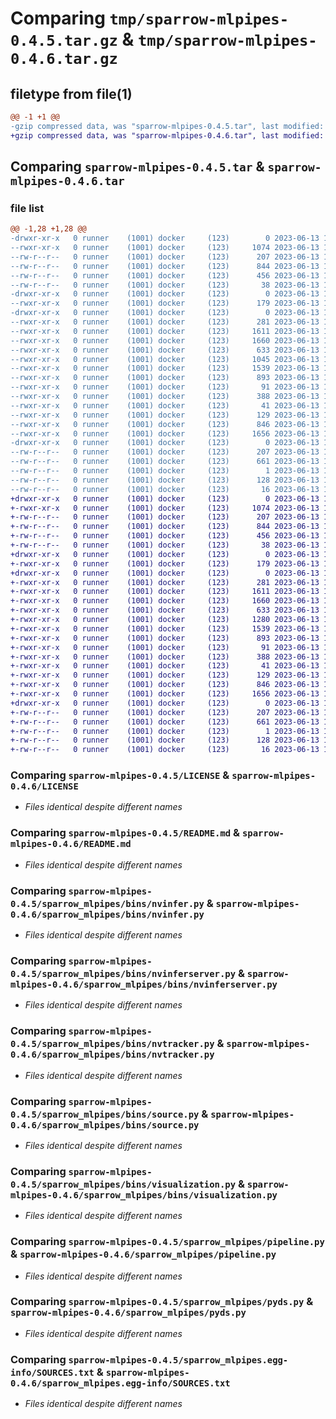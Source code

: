 # Comparing `tmp/sparrow-mlpipes-0.4.5.tar.gz` & `tmp/sparrow-mlpipes-0.4.6.tar.gz`

## filetype from file(1)

```diff
@@ -1 +1 @@
-gzip compressed data, was "sparrow-mlpipes-0.4.5.tar", last modified: Tue Jun 13 15:39:12 2023, max compression
+gzip compressed data, was "sparrow-mlpipes-0.4.6.tar", last modified: Tue Jun 13 17:07:30 2023, max compression
```

## Comparing `sparrow-mlpipes-0.4.5.tar` & `sparrow-mlpipes-0.4.6.tar`

### file list

```diff
@@ -1,28 +1,28 @@
-drwxr-xr-x   0 runner    (1001) docker     (123)        0 2023-06-13 15:39:12.719612 sparrow-mlpipes-0.4.5/
--rwxr-xr-x   0 runner    (1001) docker     (123)     1074 2023-06-13 15:37:08.000000 sparrow-mlpipes-0.4.5/LICENSE
--rw-r--r--   0 runner    (1001) docker     (123)      207 2023-06-13 15:39:12.719612 sparrow-mlpipes-0.4.5/PKG-INFO
--rw-r--r--   0 runner    (1001) docker     (123)      844 2023-06-13 15:37:08.000000 sparrow-mlpipes-0.4.5/README.md
--rw-r--r--   0 runner    (1001) docker     (123)      456 2023-06-13 15:39:12.719612 sparrow-mlpipes-0.4.5/setup.cfg
--rw-r--r--   0 runner    (1001) docker     (123)       38 2023-06-13 15:37:08.000000 sparrow-mlpipes-0.4.5/setup.py
-drwxr-xr-x   0 runner    (1001) docker     (123)        0 2023-06-13 15:39:12.715612 sparrow-mlpipes-0.4.5/sparrow_mlpipes/
--rwxr-xr-x   0 runner    (1001) docker     (123)      179 2023-06-13 15:37:08.000000 sparrow-mlpipes-0.4.5/sparrow_mlpipes/__init__.py
-drwxr-xr-x   0 runner    (1001) docker     (123)        0 2023-06-13 15:39:12.719612 sparrow-mlpipes-0.4.5/sparrow_mlpipes/bins/
--rwxr-xr-x   0 runner    (1001) docker     (123)      281 2023-06-13 15:37:08.000000 sparrow-mlpipes-0.4.5/sparrow_mlpipes/bins/__init__.py
--rwxr-xr-x   0 runner    (1001) docker     (123)     1611 2023-06-13 15:37:08.000000 sparrow-mlpipes-0.4.5/sparrow_mlpipes/bins/nvinfer.py
--rwxr-xr-x   0 runner    (1001) docker     (123)     1660 2023-06-13 15:37:08.000000 sparrow-mlpipes-0.4.5/sparrow_mlpipes/bins/nvinferserver.py
--rwxr-xr-x   0 runner    (1001) docker     (123)      633 2023-06-13 15:37:08.000000 sparrow-mlpipes-0.4.5/sparrow_mlpipes/bins/nvtracker.py
--rwxr-xr-x   0 runner    (1001) docker     (123)     1045 2023-06-13 15:37:08.000000 sparrow-mlpipes-0.4.5/sparrow_mlpipes/bins/sink.py
--rwxr-xr-x   0 runner    (1001) docker     (123)     1539 2023-06-13 15:37:08.000000 sparrow-mlpipes-0.4.5/sparrow_mlpipes/bins/source.py
--rwxr-xr-x   0 runner    (1001) docker     (123)      893 2023-06-13 15:37:08.000000 sparrow-mlpipes-0.4.5/sparrow_mlpipes/bins/visualization.py
--rwxr-xr-x   0 runner    (1001) docker     (123)       91 2023-06-13 15:37:08.000000 sparrow-mlpipes-0.4.5/sparrow_mlpipes/constants.py
--rwxr-xr-x   0 runner    (1001) docker     (123)      388 2023-06-13 15:37:08.000000 sparrow-mlpipes-0.4.5/sparrow_mlpipes/element.py
--rwxr-xr-x   0 runner    (1001) docker     (123)       41 2023-06-13 15:37:08.000000 sparrow-mlpipes-0.4.5/sparrow_mlpipes/exceptions.py
--rwxr-xr-x   0 runner    (1001) docker     (123)      129 2023-06-13 15:37:08.000000 sparrow-mlpipes-0.4.5/sparrow_mlpipes/initialize.py
--rwxr-xr-x   0 runner    (1001) docker     (123)      846 2023-06-13 15:37:08.000000 sparrow-mlpipes-0.4.5/sparrow_mlpipes/pipeline.py
--rwxr-xr-x   0 runner    (1001) docker     (123)     1656 2023-06-13 15:37:08.000000 sparrow-mlpipes-0.4.5/sparrow_mlpipes/pyds.py
-drwxr-xr-x   0 runner    (1001) docker     (123)        0 2023-06-13 15:39:12.715612 sparrow-mlpipes-0.4.5/sparrow_mlpipes.egg-info/
--rw-r--r--   0 runner    (1001) docker     (123)      207 2023-06-13 15:39:12.000000 sparrow-mlpipes-0.4.5/sparrow_mlpipes.egg-info/PKG-INFO
--rw-r--r--   0 runner    (1001) docker     (123)      661 2023-06-13 15:39:12.000000 sparrow-mlpipes-0.4.5/sparrow_mlpipes.egg-info/SOURCES.txt
--rw-r--r--   0 runner    (1001) docker     (123)        1 2023-06-13 15:39:12.000000 sparrow-mlpipes-0.4.5/sparrow_mlpipes.egg-info/dependency_links.txt
--rw-r--r--   0 runner    (1001) docker     (123)      128 2023-06-13 15:39:12.000000 sparrow-mlpipes-0.4.5/sparrow_mlpipes.egg-info/requires.txt
--rw-r--r--   0 runner    (1001) docker     (123)       16 2023-06-13 15:39:12.000000 sparrow-mlpipes-0.4.5/sparrow_mlpipes.egg-info/top_level.txt
+drwxr-xr-x   0 runner    (1001) docker     (123)        0 2023-06-13 17:07:30.048795 sparrow-mlpipes-0.4.6/
+-rwxr-xr-x   0 runner    (1001) docker     (123)     1074 2023-06-13 17:05:34.000000 sparrow-mlpipes-0.4.6/LICENSE
+-rw-r--r--   0 runner    (1001) docker     (123)      207 2023-06-13 17:07:30.048795 sparrow-mlpipes-0.4.6/PKG-INFO
+-rw-r--r--   0 runner    (1001) docker     (123)      844 2023-06-13 17:05:34.000000 sparrow-mlpipes-0.4.6/README.md
+-rw-r--r--   0 runner    (1001) docker     (123)      456 2023-06-13 17:07:30.048795 sparrow-mlpipes-0.4.6/setup.cfg
+-rw-r--r--   0 runner    (1001) docker     (123)       38 2023-06-13 17:05:34.000000 sparrow-mlpipes-0.4.6/setup.py
+drwxr-xr-x   0 runner    (1001) docker     (123)        0 2023-06-13 17:07:30.044795 sparrow-mlpipes-0.4.6/sparrow_mlpipes/
+-rwxr-xr-x   0 runner    (1001) docker     (123)      179 2023-06-13 17:05:34.000000 sparrow-mlpipes-0.4.6/sparrow_mlpipes/__init__.py
+drwxr-xr-x   0 runner    (1001) docker     (123)        0 2023-06-13 17:07:30.048795 sparrow-mlpipes-0.4.6/sparrow_mlpipes/bins/
+-rwxr-xr-x   0 runner    (1001) docker     (123)      281 2023-06-13 17:05:34.000000 sparrow-mlpipes-0.4.6/sparrow_mlpipes/bins/__init__.py
+-rwxr-xr-x   0 runner    (1001) docker     (123)     1611 2023-06-13 17:05:34.000000 sparrow-mlpipes-0.4.6/sparrow_mlpipes/bins/nvinfer.py
+-rwxr-xr-x   0 runner    (1001) docker     (123)     1660 2023-06-13 17:05:34.000000 sparrow-mlpipes-0.4.6/sparrow_mlpipes/bins/nvinferserver.py
+-rwxr-xr-x   0 runner    (1001) docker     (123)      633 2023-06-13 17:05:34.000000 sparrow-mlpipes-0.4.6/sparrow_mlpipes/bins/nvtracker.py
+-rwxr-xr-x   0 runner    (1001) docker     (123)     1280 2023-06-13 17:05:34.000000 sparrow-mlpipes-0.4.6/sparrow_mlpipes/bins/sink.py
+-rwxr-xr-x   0 runner    (1001) docker     (123)     1539 2023-06-13 17:05:34.000000 sparrow-mlpipes-0.4.6/sparrow_mlpipes/bins/source.py
+-rwxr-xr-x   0 runner    (1001) docker     (123)      893 2023-06-13 17:05:34.000000 sparrow-mlpipes-0.4.6/sparrow_mlpipes/bins/visualization.py
+-rwxr-xr-x   0 runner    (1001) docker     (123)       91 2023-06-13 17:05:34.000000 sparrow-mlpipes-0.4.6/sparrow_mlpipes/constants.py
+-rwxr-xr-x   0 runner    (1001) docker     (123)      388 2023-06-13 17:05:34.000000 sparrow-mlpipes-0.4.6/sparrow_mlpipes/element.py
+-rwxr-xr-x   0 runner    (1001) docker     (123)       41 2023-06-13 17:05:34.000000 sparrow-mlpipes-0.4.6/sparrow_mlpipes/exceptions.py
+-rwxr-xr-x   0 runner    (1001) docker     (123)      129 2023-06-13 17:05:34.000000 sparrow-mlpipes-0.4.6/sparrow_mlpipes/initialize.py
+-rwxr-xr-x   0 runner    (1001) docker     (123)      846 2023-06-13 17:05:34.000000 sparrow-mlpipes-0.4.6/sparrow_mlpipes/pipeline.py
+-rwxr-xr-x   0 runner    (1001) docker     (123)     1656 2023-06-13 17:05:34.000000 sparrow-mlpipes-0.4.6/sparrow_mlpipes/pyds.py
+drwxr-xr-x   0 runner    (1001) docker     (123)        0 2023-06-13 17:07:30.048795 sparrow-mlpipes-0.4.6/sparrow_mlpipes.egg-info/
+-rw-r--r--   0 runner    (1001) docker     (123)      207 2023-06-13 17:07:30.000000 sparrow-mlpipes-0.4.6/sparrow_mlpipes.egg-info/PKG-INFO
+-rw-r--r--   0 runner    (1001) docker     (123)      661 2023-06-13 17:07:30.000000 sparrow-mlpipes-0.4.6/sparrow_mlpipes.egg-info/SOURCES.txt
+-rw-r--r--   0 runner    (1001) docker     (123)        1 2023-06-13 17:07:30.000000 sparrow-mlpipes-0.4.6/sparrow_mlpipes.egg-info/dependency_links.txt
+-rw-r--r--   0 runner    (1001) docker     (123)      128 2023-06-13 17:07:30.000000 sparrow-mlpipes-0.4.6/sparrow_mlpipes.egg-info/requires.txt
+-rw-r--r--   0 runner    (1001) docker     (123)       16 2023-06-13 17:07:30.000000 sparrow-mlpipes-0.4.6/sparrow_mlpipes.egg-info/top_level.txt
```

### Comparing `sparrow-mlpipes-0.4.5/LICENSE` & `sparrow-mlpipes-0.4.6/LICENSE`

 * *Files identical despite different names*

### Comparing `sparrow-mlpipes-0.4.5/README.md` & `sparrow-mlpipes-0.4.6/README.md`

 * *Files identical despite different names*

### Comparing `sparrow-mlpipes-0.4.5/sparrow_mlpipes/bins/nvinfer.py` & `sparrow-mlpipes-0.4.6/sparrow_mlpipes/bins/nvinfer.py`

 * *Files identical despite different names*

### Comparing `sparrow-mlpipes-0.4.5/sparrow_mlpipes/bins/nvinferserver.py` & `sparrow-mlpipes-0.4.6/sparrow_mlpipes/bins/nvinferserver.py`

 * *Files identical despite different names*

### Comparing `sparrow-mlpipes-0.4.5/sparrow_mlpipes/bins/nvtracker.py` & `sparrow-mlpipes-0.4.6/sparrow_mlpipes/bins/nvtracker.py`

 * *Files identical despite different names*

### Comparing `sparrow-mlpipes-0.4.5/sparrow_mlpipes/bins/source.py` & `sparrow-mlpipes-0.4.6/sparrow_mlpipes/bins/source.py`

 * *Files identical despite different names*

### Comparing `sparrow-mlpipes-0.4.5/sparrow_mlpipes/bins/visualization.py` & `sparrow-mlpipes-0.4.6/sparrow_mlpipes/bins/visualization.py`

 * *Files identical despite different names*

### Comparing `sparrow-mlpipes-0.4.5/sparrow_mlpipes/pipeline.py` & `sparrow-mlpipes-0.4.6/sparrow_mlpipes/pipeline.py`

 * *Files identical despite different names*

### Comparing `sparrow-mlpipes-0.4.5/sparrow_mlpipes/pyds.py` & `sparrow-mlpipes-0.4.6/sparrow_mlpipes/pyds.py`

 * *Files identical despite different names*

### Comparing `sparrow-mlpipes-0.4.5/sparrow_mlpipes.egg-info/SOURCES.txt` & `sparrow-mlpipes-0.4.6/sparrow_mlpipes.egg-info/SOURCES.txt`

 * *Files identical despite different names*

